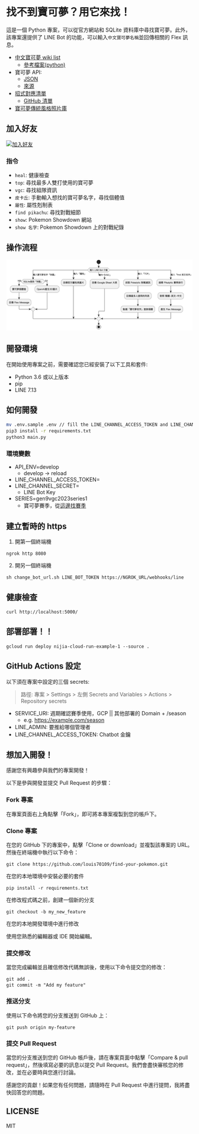 # 找不到寶可夢？用它來找！

這是一個 Python 專案，可以從官方網站和 SQLite 資料庫中尋找寶可夢。此外，該專案還提供了 LINE Bot 的功能，可以輸入`中文寶可夢名稱`並回傳相關的 Flex 訊息。

- [中文寶可夢 wiki list](https://wiki.52poke.com/zh-hant/%E5%AE%9D%E5%8F%AF%E6%A2%A6%E5%88%97%E8%A1%A8%EF%BC%88%E5%9C%A8%E5%85%B6%E4%BB%96%E8%AF%AD%E8%A8%80%E4%B8%AD%EF%BC%89)
  - [參考檔案(python)](https://github.com/louis70109/find-your-pokemon/blob/main/pokemon_crawler.py)
- 寶可夢 API:
  - [JSON](https://play.pokemonshowdown.com/data/pokedex.json)
  - [來源](https://github.com/smogon/pokemon-showdown-client/blob/master/WEB-API.md)
- [招式對應清單](https://pokemon.fantasticmao.cn/pokemon/list)
  - [GitHub 清單](https://github.com/fantasticmao/pokemon-wiki/blob/master/apiDoc/%E5%AE%9D%E5%8F%AF%E6%A2%A6%E7%9B%B8%E5%85%B3%E6%8E%A5%E5%8F%A3.md)
- [寶可夢傳統風格照片庫](https://play.pokemonshowdown.com/sprites/gen5/)

## 加入好友

<a href="https://lin.ee/hEm5lEq"><img src="https://scdn.line-apps.com/n/line_add_friends/btn/zh-Hant.png" alt="加入好友" height="36" border="0"></a>

### 指令

- `heal`: 健康檢查
- `top`: 尋找最多人雙打使用的寶可夢
- `vgc`: 尋找組隊資訊
- `皮卡丘`: 手動輸入想找的寶可夢名字，尋找個體值
- `屬性`: 屬性剋制表
- `find pikachu`: 尋找對戰細節
- `show`: Pokemon Showdown 網站
- `show 名字`: Pokemon Showdown 上的對戰紀錄

## 操作流程

![操作流程](https://raw.githubusercontent.com/louis70109/find-your-pokemon/main/bot-flow.png)

## 開發環境

在開始使用專案之前，需要確認您已經安裝了以下工具和套件:

- Python 3.6 或以上版本
- pip
- LINE 7.13

## 如何開發

```sh
mv .env.sample .env // fill the LINE_CHANNEL_ACCESS_TOKEN and LINE_CHANNEL_SECRET
pip3 install -r requirements.txt
python3 main.py
```

### 環境變數

- API_ENV=develop
  - develop -> reload
- LINE_CHANNEL_ACCESS_TOKEN=
- LINE_CHANNEL_SECRET=
  - LINE Bot Key
- SERIES=gen9vgc2023series1
  - 寶可夢賽季，從[這邊找賽季](https://www.pikalytics.com/pokedex)

## 建立暫時的 https

1. 開第一個終端機

```
ngrok http 8080
```

2. 開另一個終端機

```shell
sh change_bot_url.sh LINE_BOT_TOKEN https://NGROK_URL/webhooks/line
```

## 健康檢查

```shell
curl http://localhost:5000/
```

## 部署部署！！

```shell
gcloud run deploy nijia-cloud-run-example-1 --source .
```

## GitHub Actions 設定

以下須在專案中設定的三個 secrets:

> 路徑: 專案 > Settings > 左側 Secrets and Variables > Actions > Repository secrets 

- SERVICE_URI: 週期確認賽季使用，GCP || 其他部署的 Domain + /season
  - e.g. https://example.com/season
- LINE_ADMIN: 要推給哪個管理者
- LINE_CHANNEL_ACCESS_TOKEN: Chatbot 金鑰

## 想加入開發！

感謝您有興趣參與我們的專案開發！

以下是參與開發並提交 Pull Request 的步驟：

### Fork 專案

在專案頁面右上角點擊「Fork」，即可將本專案複製到您的帳戶下。

### Clone 專案

在您的 GitHub 下的專案中，點擊「Clone or download」並複製該專案的 URL。然後在終端機中執行以下命令：

```
git clone https://github.com/louis70109/find-your-pokemon.git
```

在您的本地環境中安裝必要的套件

```
pip install -r requirements.txt
```

在修改程式碼之前，創建一個新的分支

```
git checkout -b my_new_feature
```

在您的本地開發環境中進行修改

使用您熟悉的編輯器或 IDE 開始編輯。

### 提交修改

當您完成編輯並且確信修改代碼無誤後，使用以下命令提交您的修改：

```
git add .
git commit -m "Add my feature"
```

### 推送分支

使用以下命令將您的分支推送到 GitHub 上：

```
git push origin my-feature
```

### 提交 Pull Request

當您的分支推送到您的 GitHub 帳戶後，請在專案頁面中點擊「Compare & pull request」，然後填寫必要的訊息以提交 Pull Request。我們會盡快審核您的修改，並在必要時與您進行討論。

感謝您的貢獻！如果您有任何問題，請隨時在 Pull Request 中進行提問，我將盡快回答您的問題。

## LICENSE

MIT
